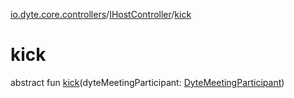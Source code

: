 [io.dyte.core.controllers](../index.md)/[IHostController](index.md)/[kick](kick.md)

# kick


abstract fun [kick](kick.md)(dyteMeetingParticipant: [DyteMeetingParticipant](../../com.dyte.mobilecorekmm.models/-dyte-meeting-participant/index.md))
